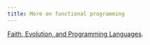```yaml
---
title: More on functional programming
---
```


[Faith, Evolution, and Programming Languages](http://video.google.com/videoplay?docid=-4167170843018186532&q=haskell&total=640&start=0&num=100&so=0&type=search&plindex=0 "Faith, Evolution, and Programming Languages").
